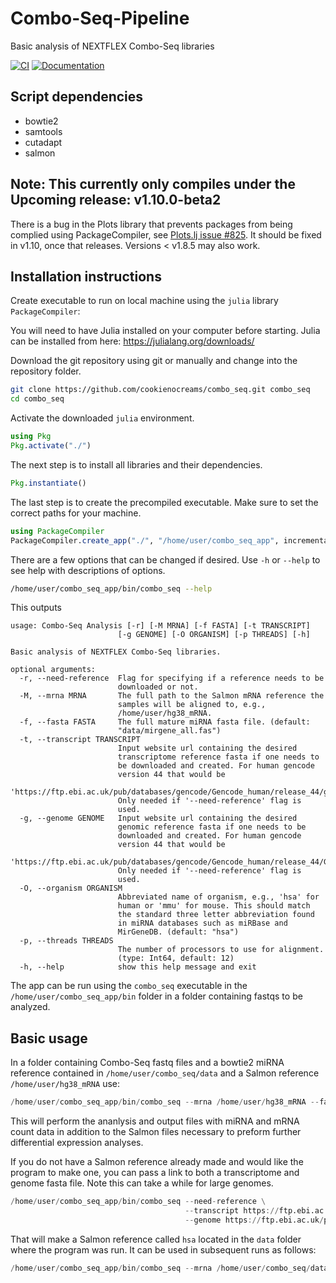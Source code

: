 # Combo-Seq-Pipeline
Basic analysis of NEXTFLEX Combo-Seq libraries

[![CI](https://github.com/cookienocreams/combo_seq/actions/workflows/CI.yaml/badge.svg)](https://github.com/cookienocreams/combo_seq/actions/workflows/CI.yaml)
[![Documentation](https://github.com/cookienocreams/combo_seq/actions/workflows/documentation.yaml/badge.svg)](https://github.com/cookienocreams/combo_seq/actions/workflows/documentation.yaml)

## Script dependencies
- bowtie2
- samtools
- cutadapt
- salmon

 ## Note: This currently only compiles under the Upcoming release: v1.10.0-beta2
 There is a bug in the Plots library that prevents packages from being complied using PackageCompiler, see [Plots.lj issue #825](https://github.com/JuliaLang/PackageCompiler.jl/issues/825).
 It should be fixed in v1.10, once that releases. Versions < v1.8.5 may also work.
 
## Installation instructions

Create executable to run on local machine using the `julia` library `PackageCompiler`:

You will need to have Julia installed on your computer before starting. Julia can be installed from here: https://julialang.org/downloads/

Download the git repository using git or manually and change into the repository folder.
```bash
git clone https://github.com/cookienocreams/combo_seq.git combo_seq
cd combo_seq
```
Activate the downloaded `julia` environment.
```julia
using Pkg
Pkg.activate("./")
```
The next step is to install all libraries and their dependencies.
```julia
Pkg.instantiate()
```

The last step is to create the precompiled executable. Make sure to set the correct paths for your machine.

```julia
using PackageCompiler
PackageCompiler.create_app("./", "/home/user/combo_seq_app", incremental=true, precompile_execution_file="./src/combo_seq.jl", include_lazy_artifacts=true)
```

There are a few options that can be changed if desired. Use `-h` or `--help` to see help with descriptions of options.

```bash
/home/user/combo_seq_app/bin/combo_seq --help
```
This outputs

```
usage: Combo-Seq Analysis [-r] [-M MRNA] [-f FASTA] [-t TRANSCRIPT]
                        [-g GENOME] [-O ORGANISM] [-p THREADS] [-h]

Basic analysis of NEXTFLEX Combo-Seq libraries.

optional arguments:
  -r, --need-reference  Flag for specifying if a reference needs to be
                        downloaded or not.
  -M, --mrna MRNA       The full path to the Salmon mRNA reference the
                        samples will be aligned to, e.g.,
                        /home/user/hg38_mRNA.
  -f, --fasta FASTA     The full mature miRNA fasta file. (default:
                        "data/mirgene_all.fas")
  -t, --transcript TRANSCRIPT
                        Input website url containing the desired
                        transcriptome reference fasta if one needs to
                        be downloaded and created. For human gencode
                        version 44 that would be
                        'https://ftp.ebi.ac.uk/pub/databases/gencode/Gencode_human/release_44/gencode.v44.transcripts.fa.gz'.
                        Only needed if '--need-reference' flag is
                        used.
  -g, --genome GENOME   Input website url containing the desired
                        genomic reference fasta if one needs to be
                        downloaded and created. For human gencode
                        version 44 that would be
                        'https://ftp.ebi.ac.uk/pub/databases/gencode/Gencode_human/release_44/GRCh38.p14.genome.fa.gz'.
                        Only needed if '--need-reference' flag is
                        used.
  -O, --organism ORGANISM
                        Abbreviated name of organism, e.g., 'hsa' for
                        human or 'mmu' for mouse. This should match
                        the standard three letter abbreviation found
                        in miRNA databases such as miRBase and
                        MirGeneDB. (default: "hsa")
  -p, --threads THREADS
                        The number of processors to use for alignment.
                        (type: Int64, default: 12)
  -h, --help            show this help message and exit

```

The app can be run using the `combo_seq` executable in the `/home/user/combo_seq_app/bin` folder in a folder containing fastqs to be analyzed.

## Basic usage

In a folder containing Combo-Seq fastq files and a bowtie2 miRNA reference contained in `/home/user/combo_seq/data` and a Salmon reference `/home/user/hg38_mRNA` use:

```julia
/home/user/combo_seq_app/bin/combo_seq --mrna /home/user/hg38_mRNA --fasta /home/user/combo_seq/data/mirgene_all.fas
```
This will perform the ananlysis and output files with miRNA and mRNA count data in addition to the Salmon files necessary to preform 
further differential expression analyses.

If you do not have a Salmon reference already made and would like the program to make one, you can pass a link to both a transcriptome and genome fasta file. 
Note this can take a while for large genomes.

```julia
/home/user/combo_seq_app/bin/combo_seq --need-reference \
                                       --transcript https://ftp.ebi.ac.uk/pub/databases/gencode/Gencode_human/release_44/gencode.v44.transcripts.fa.gz \
                                       --genome https://ftp.ebi.ac.uk/pub/databases/gencode/Gencode_human/release_44/GRCh38.p14.genome.fa.gz
```

That will make a Salmon reference called `hsa` located in the `data` folder where the program was run. It can be used in subsequent runs as follows:

```julia
/home/user/combo_seq_app/bin/combo_seq --mrna /home/user/combo_seq/data/hsa
```
